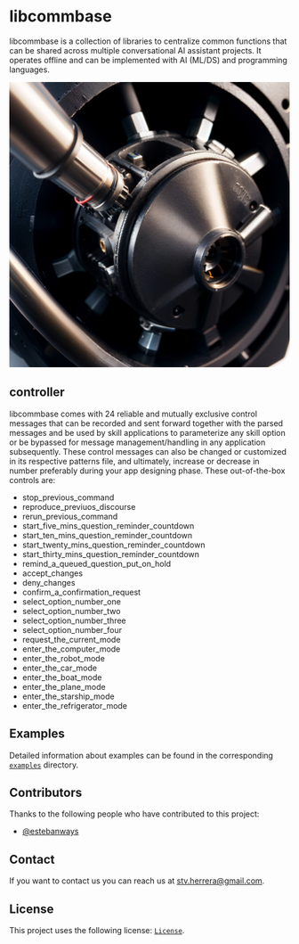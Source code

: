 # libcommbase

libcommbase is a collection of libraries to centralize common functions that can be shared across multiple conversational AI assistant projects. It operates offline and can be implemented with AI (ML/DS) and programming languages.

<img alt="libcommbase" src="libcommbase.jpg?raw=true" width="512" height="512" />

## controller

libcommbase comes with 24 reliable and mutually exclusive control messages that can be recorded and sent forward together with the parsed messages and be used by skill applications to parameterize any skill option or be bypassed for message management/handling in any application subsequently. These control messages can also be changed or customized in its respective patterns file, and ultimately, increase or decrease in number preferably during your app designing phase. These out-of-the-box controls are:

* stop_previous_command
* reproduce_previuos_discourse
* rerun_previous_command
* start_five_mins_question_reminder_countdown
* start_ten_mins_question_reminder_countdown
* start_twenty_mins_question_reminder_countdown
* start_thirty_mins_question_reminder_countdown
* remind_a_queued_question_put_on_hold
* accept_changes
* deny_changes
* confirm_a_confirmation_request
* select_option_number_one
* select_option_number_two
* select_option_number_three
* select_option_number_four
* request_the_current_mode
* enter_the_computer_mode
* enter_the_robot_mode
* enter_the_car_mode
* enter_the_boat_mode
* enter_the_plane_mode
* enter_the_starship_mode
* enter_the_refrigerator_mode

## Examples

Detailed information about examples can be found in the corresponding [`examples`](./examples) directory.

## Contributors

Thanks to the following people who have contributed to this project:

* [@estebanways](https://github.com/estebanways)

## Contact

If you want to contact us you can reach us at <stv.herrera@gmail.com>.

## License

This project uses the following license: [`License`](./COPYING).
